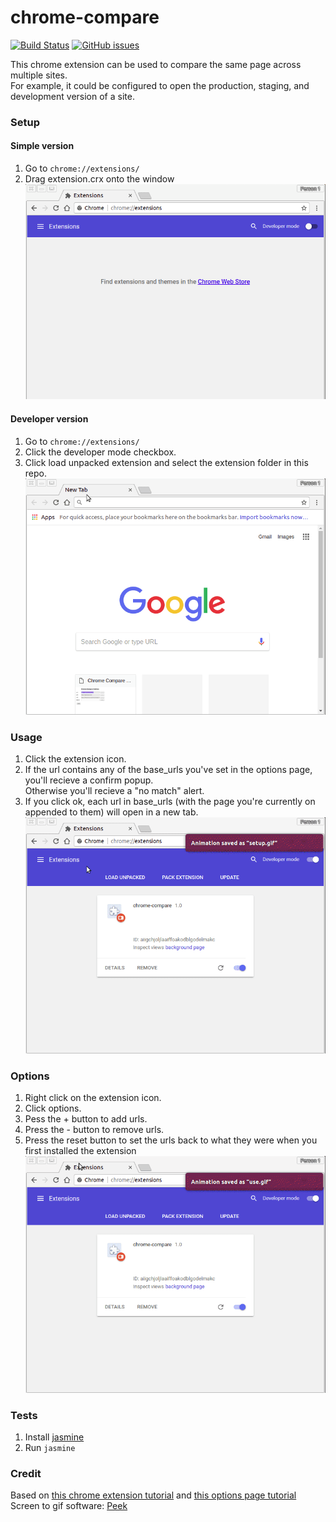 # chrome-compare 

[![Build Status](https://travis-ci.org/ConorSheehan1/chrome-compare.svg?branch=master)](https://travis-ci.org/ConorSheehan1/chrome-compare)
[![GitHub issues](https://img.shields.io/github/issues/ConorSheehan1/chrome-compare.svg)](ConorSheehan1/chrome-compare/issues)

This chrome extension can be used to compare the same page across multiple sites.  
For example, it could be configured to open the production, staging, and development version of a site.  

### Setup
#### Simple version
1. Go to ```chrome://extensions/```
1. Drag extension.crx onto the window
![simple setup gif](docs_assets/setup_simple.gif)

#### Developer version
1. Go to ```chrome://extensions/```
1. Click the developer mode checkbox.  
1. Click load unpacked extension and select the extension folder in this repo.
![developer setup gif](docs_assets/setup_dev.gif)

### Usage
1. Click the extension icon.
1. If the url contains any of the base_urls you've set in the options page, you'll recieve a confirm popup.  
    Otherwise you'll recieve a "no match" alert.
1. If you click ok, each url in base_urls (with the page you're currently on appended to them) will open in a new tab.
![use gif](docs_assets/use.gif)

### Options
1. Right click on the extension icon.
1. Click options.
1. Pess the + button to add urls.
1. Press the - button to remove urls.
1. Press the reset button to set the urls back to what they were when you first installed the extension
![options gif](docs_assets/options.gif)

### Tests
1. Install [jasmine](https://github.com/jasmine/jasmine)
1. Run ```jasmine```

### Credit
Based on [this chrome extension tutorial](https://robots.thoughtbot.com/how-to-make-a-chrome-extension#load-your-extension-into-chrome)
and [this options page tutorial](https://www.youtube.com/watch?v=d4RPNh_m8gc)  
Screen to gif software: [Peek](https://github.com/phw/peek)  
